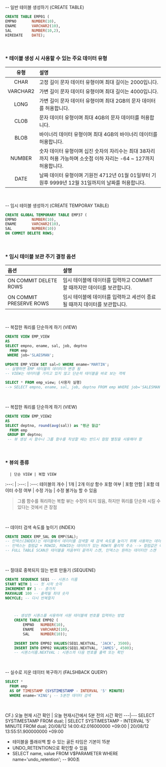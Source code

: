 -- 일반 테이블 생성하기 (CREATE TABLE) 
```sql
CREATE TABLE EMP01 (
EMPNO       NUMBER(10),
ENAME       VARCHAR2(10),
SAL         NUMBER(10,2),
HIREDATE    DATE);
```

<br>

### * __테이블 생성 시 사용할 수 있는 주요 데이터 유형__

유형 | 설명
:---:|:---
CHAR | 고정 길이 문자 데이터 유형이며 최대 길이는 2000입니다.
VARCHAR2 | 가변 길이 문자 데이터 유형이며 최대 길이는 4000입니다.
LONG | 가변 길이 문자 데이터 유형이며 최대 2GB의 문자 데이터를 허용합니다.
CLOB | 문자 데이터 유형이며 최대 4GB의 문자 데이터를 허용합니다.
BLOB | 바이너리 데이터 유형이며 최대 4GB의 바이너리 데이터를 허용합니다.
NUMBER | 숫자 데이터 유형이며 십진 숫자의 자리수는 최대 38자리까지 허용 가능하며 소숫점 이하 자리는 -64 ~ 127까지 허용합니다.
DATE | 날짜 데이터 유형이며 기원전 4712년 01월 01일부터 기원후 9999년 12월 31일까지의 날짜를 허용합니다.

<br>

-- 임시 테이블 생성하기 (CREATE TEMPORAY TABLE) 
```sql
CREATE GLOBAL TEMPORARY TABLE EMP37 ( 
EMPNO       NUMBER(10),
ENAME       VARCHAR2(10),
SAL         NUMBER(10))
ON COMMIT DELETE ROWS;
```

<br>

### * __임시 테이블 보관 주기 결정 옵션__    

옵션 | 설명
:---|:---
ON COMMIT DELETE ROWS | 임시 테이블에 데이터를 입력하고 COMMIT 할 때까지만 데이터를 보관합니다.
ON COMMIT PRESERVE ROWS | 임시 테이블에 데이터를 입력하고 세션이 종료될 때까지 데이터를 보관합니다.

<br>

-- 복잡한 쿼리를 단순하게 하기 (VIEW)
```sql
CREATE VIEW EMP_VIEW
AS 
SELECT empno, ename, sal, job, deptno
  FROM emp 
 WHERE job='SLAESMAN';
 
UPDATE EMP_VIEW SET sal=0 WHERE ename='MARTIN'; 
-- 실행하면 EMP 테이블의 데이터가 변경 됨
-- VIEW는 데이터를 가지고 있지 않고 단순히 테이블을 바로 보는 객체

SELECT * FROM emp_view; (사용자 실행) 
--> SELECT empno, ename, sal, job, deptno FROM emp WHERE job='SALESMAN'; (실제 실행)
```

<br>

-- 복잡한 쿼리를 단순하게 하기 (VIEW) 
```sql
CREATE VIEW EMP_VIEW2 
AS 
SELECT deptno, round(avg(sal)) as "평균 월급" 
  FROM emp 
 GROUP BY deptno; 
 -- 뷰 생성 시 함수나 그룹 함수를 작성할 때는 반드시 컬럼 별칭을 사용해야 함
```

<br>

### * __뷰의 종류__    

      | 단순 VIEW | 복합 VIEW
:---: |  :---: | :---:
테이블의 개수 | 1개 | 2개 이상
함수 포함 여부 | 포함 안함 | 포함
데이터 수정 여부 | 수정 가능 | 수정 불가능 할 수 있음   


> 그룹 함수를 쿼리하는 복합 뷰는 수정이 되지 않음, 하지만 쿼리를 단순화 시킬 수 있다는 것에서 큰 장점

<br>

-- 데이터 검색 속도를 높이기 (INDEX)
```sql
CREATE INDEX EMP_SAL ON EMP(SAL);
-- 인덱스(INDEX)는 테이블에서 데이터를 검색할 때 검색 속도를 높이기 위해 사용하는 데이터 베이스 객체(OBJECT)
-- 인덱스는 컬럼값 + ROWID, ROWID는 데이터가 있는 ROW의 물리적 주소 --> 컬럼값은 내림차순으로 정렬되어있음
-- FULL TABLE SCAN은 테이블을 처음부터 끝까지 스캔, 인덱스는 원하는 데이터만 스캔
```

<br>

-- 절대로 중복되지 않는 번호 만들기 (SEQUENE) 

```sql
CREATE SEQUENCE SEQ1 -- 시퀀스 이름
START WITH 1 -- 첫 시작 숫자
INCREMENT BY 1 -- 증가치
MAXVALUE 100 -- 출력될 최대 숫자
NOCYCLE; -- 다시 반복할지



    -- 생성한 시퀀스를 사용하여 사원 테이블에 번호를 입력하는 방법
    CREATE TABLE EMP02 (
        EMPNO   NUMBER(10),
        ENAME   VARCHAR2(10), 
        SAL     NUMBER(10));
        
    INSERT INTO EMP02 VALUES(SEQ1.NEXTVAL, 'JACK', 3500);
    INSERT INTO EMP02 VALUES(SEQ1.NEXTVAL, 'JAMES', 4500);
    -- 시퀀스이름.NEXTVAL : 시퀀스의 다음 번호를 출력 또는 확인
```

<br>

-- 실수로 지운 데이터 복구하기 (FALSHBACK QUERY) 
```sql
SELECT * 
  FROM emp 
  AS OF TIMESTAMP (SYSTIMESTAMP - INTERVAL '5' MINUTE)
  WHERE ename='KING'; -- 5분전 데이터 검색
```

<br>

CF.) 
오늘 현재 시간 확인 | 오늘 현재시간에서 5분 전의 시간 확인
---|---
SELECT SYSTIMESTAMP FROM dual; | SELECT SYSTIMESTAMP - INTERVAL '5' MINUTE FROM dual;
20/08/12 14:00:42.016000000 +09:00 | 20/08/12 13:55:51.900000000 +09:00

* 테이블을 플래쉬백 할 수 있는 골든 타임은 기본이 15분
* UNDO_RETENTION으로 확인할 수 있음
* SELECT name, value FROM V$PARAMETER WHERE name='undo_retention'; -- 900초